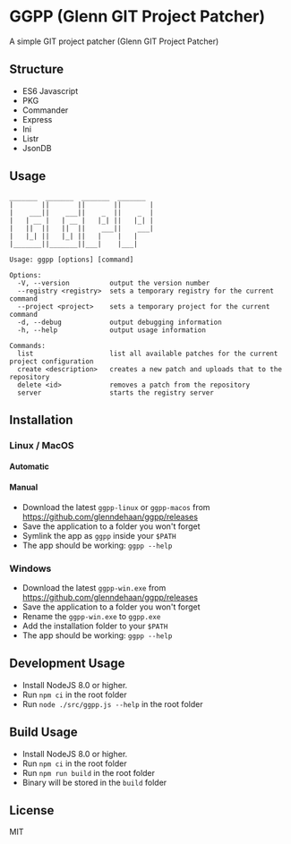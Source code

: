# GGPP (Glenn GIT Project Patcher)

A simple GIT project patcher (Glenn GIT Project Patcher)

## Structure
- ES6 Javascript
- PKG
- Commander
- Express
- Ini
- Listr
- JsonDB

## Usage
```
_______  _______  _______  _______  
|       ||       ||       ||       |
|    ___||    ___||    _  ||    _  |
|   | __ |   | __ |   |_| ||   |_| |
|   ||  ||   ||  ||    ___||    ___|
|   |_| ||   |_| ||   |    |   |    
|_______||_______||___|    |___|    

Usage: ggpp [options] [command]

Options:
  -V, --version          output the version number
  --registry <registry>  sets a temporary registry for the current command
  --project <project>    sets a temporary project for the current command
  -d, --debug            output debugging information
  -h, --help             output usage information

Commands:
  list                   list all available patches for the current project configuration
  create <description>   creates a new patch and uploads that to the repository
  delete <id>            removes a patch from the repository
  server                 starts the registry server
```

## Installation
### Linux / MacOS
#### Automatic

#### Manual
- Download the latest `ggpp-linux` or `ggpp-macos` from https://github.com/glenndehaan/ggpp/releases
- Save the application to a folder you won't forget
- Symlink the app as `ggpp` inside your `$PATH`
- The app should be working: `ggpp --help`

### Windows
- Download the latest `ggpp-win.exe` from https://github.com/glenndehaan/ggpp/releases
- Save the application to a folder you won't forget
- Rename the `ggpp-win.exe` to `ggpp.exe`
- Add the installation folder to your `$PATH`
- The app should be working: `ggpp --help`

## Development Usage
- Install NodeJS 8.0 or higher.
- Run `npm ci` in the root folder
- Run `node ./src/ggpp.js --help` in the root folder

## Build Usage
- Install NodeJS 8.0 or higher.
- Run `npm ci` in the root folder
- Run `npm run build` in the root folder
- Binary will be stored in the `build` folder

## License

MIT
